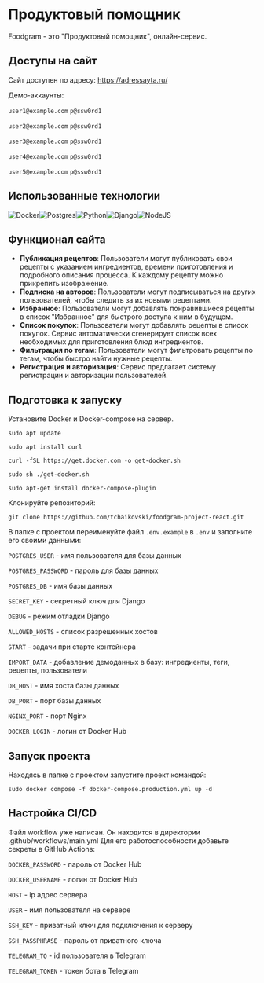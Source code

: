 # Продуктовый помощник

Foodgram - это "Продуктовый помощник", онлайн-сервис.

## Доступы на сайт

Сайт доступен по адресу: https://adressayta.ru/

Демо-аккаунты:

`user1@example.com` `p@ssw0rd1`

`user2@example.com` `p@ssw0rd1`

`user3@example.com` `p@ssw0rd1`

`user4@example.com` `p@ssw0rd1`

`user5@example.com` `p@ssw0rd1`

## Использованные технологии

![Docker](https://img.shields.io/badge/Docker-2496ed?style=for-the-badge&logo=docker&logoColor=white)![Postgres](https://img.shields.io/badge/Postgres-336791?style=for-the-badge&logo=Postgresql&logoColor=white)![Python](https://img.shields.io/badge/Python-30363d?style=for-the-badge&logo=Python&logoColor=yellow)![Django](https://img.shields.io/badge/Django-103e2e?style=for-the-badge&logo=Django&logoColor=white)![NodeJS](https://img.shields.io/badge/NodeJS-404137?style=for-the-badge&logo=Node.JS&logoColor=83cd29)

## Функционал сайта

* **Публикация рецептов**: Пользователи могут публиковать свои рецепты с указанием ингредиентов, времени приготовления и подробного описания процесса. К каждому рецепту можно прикрепить изображение.
* **Подписка на авторов**: Пользователи могут подписываться на других пользователей, чтобы следить за их новыми рецептами.
* **Избранное**: Пользователи могут добавлять понравившиеся рецепты в список "Избранное" для быстрого доступа к ним в будущем.
* **Список покупок**: Пользователи могут добавлять рецепты в список покупок. Сервис автоматически сгенерирует список всех необходимых для приготовления блюд ингредиентов.
* **Фильтрация по тегам**: Пользователи могут фильтровать рецепты по тегам, чтобы быстро найти нужные рецепты.
* **Регистрация и авторизация**: Сервис предлагает систему регистрации и авторизации пользователей.

## Подготовка к запуску

Установите Docker и Docker-compose на сервер.
```
sudo apt update
```
```
sudo apt install curl
``` 
```
curl -fSL https://get.docker.com -o get-docker.sh
```
```
sudo sh ./get-docker.sh
```
```
sudo apt-get install docker-compose-plugin
```

Клонируйте репозиторий:
```
git clone https://github.com/tchaikovski/foodgram-project-react.git
```
В папке с проектом переименуйте файл `.env.example` в `.env` и заполните его своими данными:

`POSTGRES_USER` - имя пользователя для базы данных

`POSTGRES_PASSWORD` - пароль для базы данных

`POSTGRES_DB` - имя базы данных

`SECRET_KEY` - секретный ключ для Django

`DEBUG` - режим отладки Django

`ALLOWED_HOSTS` - список разрешенных хостов

`START` - задачи при старте контейнера

`IMPORT_DATA` - добавление демоданных в базу: ингредиенты, теги, рецепты, пользователи

`DB_HOST` - имя хоста базы данных

`DB_PORT` - порт базы данных

`NGINX_PORT` - порт Nginx

`DOCKER_LOGIN` - логин от Docker Hub

## Запуск проекта

Находясь в папке с проектом запустите проект командой:
```
sudo docker compose -f docker-compose.production.yml up -d
```

## Настройка CI/CD
Файл workflow уже написан. Он находится в директории .github/workflows/main.yml
Для его работоспособности добавьте секреты в GitHub Actions:

`DOCKER_PASSWORD` - пароль от Docker Hub

`DOCKER_USERNAME` - логин от Docker Hub

`HOST` - ip адрес сервера

`USER` - имя пользователя на сервере

`SSH_KEY` - приватный ключ для подключения к серверу

`SSH_PASSPHRASE` - пароль от приватного ключа

`TELEGRAM_TO` - id пользователя в Telegram

`TELEGRAM_TOKEN` - токен бота в Telegram